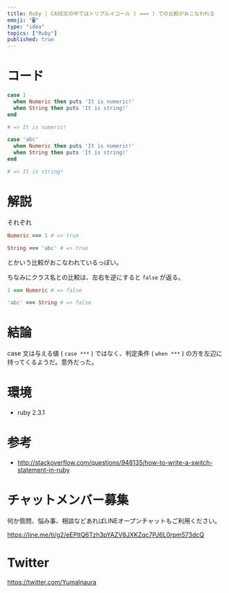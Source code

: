 ```yaml
---
title: Ruby | CASE文の中ではトリプルイコール ( === ) での比較がおこなわれる
emoji: "🖥"
type: "idea"
topics: ["Ruby"]
published: true
---
```


# コード

```rb
case 1
  when Numeric then puts 'It is numeric!'
  when String then puts 'It is string!'
end

# => It is numeric!
```

```rb
case 'abc'
  when Numeric then puts 'It is numeric!'
  when String then puts 'It is string!'
end

# => It is string!
```

# 解説

それぞれ

```rb
Numeric === 1 # => true
```

```rb
String === 'abc' # => true
```

とかいう比較がおこなわれているっぽい。

ちなみにクラス名との比較は、左右を逆にすると `false` が返る。

```rb
1 === Numeric # => false
```

```rb
'abc' === String # => false
```

# 結論

case 文は与える値 ( `case ***` ) ではなく、判定条件 ( `when ***` ) の方を左辺に持ってくるようだ。意外だった。

# 環境

- ruby 2.3.1

# 参考

- http://stackoverflow.com/questions/948135/how-to-write-a-switch-statement-in-ruby








<!-- Update From Qiita API -->

# チャットメンバー募集


何か質問、悩み事、相談などあればLINEオープンチャットもご利用ください。

https://line.me/ti/g2/eEPltQ6Tzh3pYAZV8JXKZqc7PJ6L0rpm573dcQ





# Twitter


https://twitter.com/YumaInaura


<!-- Update From Qiita API -->



